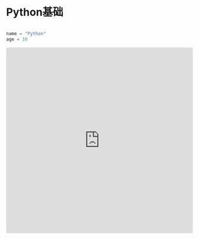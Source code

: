 # Python基础

```python

name = "Python"
age = 10
```

<iframe src="https://stackblitz.com/edit/secret-python-w3xz12?file=main.py"
     style="width:100%; height: 500px; border:0; border-radius: 4px; overflow:hidden;"
     title="pythonleson1"
     allow="accelerometer; ambient-light-sensor; camera; encrypted-media; geolocation; gyroscope; hid; microphone; midi; payment; usb; vr; xr-spatial-tracking"
     sandbox="allow-forms allow-modals allow-popups allow-presentation allow-same-origin allow-scripts"
   ></iframe>
